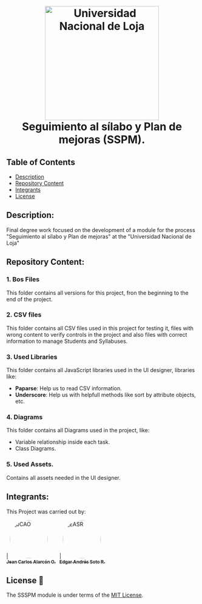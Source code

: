 <h1 align="center">
  <br>
  <a href="https://unl.edu.ec"><img src="https://unl.edu.ec/sites/default/files/inline-images/logogris.png" alt="Universidad Nacional de Loja" width="300"></a>
  <br>
  Seguimiento al sílabo y Plan de mejoras (SSPM).
  <br>
</h1>

## Table of Contents

- [Description](#description)
- [Repository Content](#repository-content)
- [Integrants](#integrants)
- [License](#license-📘&nbsp;)

## Description:

Final degree work focused on the development of a module for the process "Seguimiento al sílabo y Plan de mejoras" at the "Universidad Nacional de Loja"

## Repository Content:

### 1. Bos Files
This folder contains all versions for this project, fron the beginning to the end of the project.
### 2. CSV files
This folder contains all CSV files used in this project for testing it, files with wrong content to verify controls in the project and also files with correct information to manage Students and Syllabuses.
### 3. Used Libraries
This folder contains all JavaScript libraries used in the UI designer, libraries like:
- **Paparse**: Help us to read CSV information.
- **Underscore**: Help us with helpfull methods like sort by attribute objects, etc.
### 4. Diagrams
This folder contains all Diagrams used in the project, like:
- Variable relationship inside each task.
- Class Diagrams.
### 5. Used Assets.
Contains all assets needed in the UI designer.

## Integrants:

This Project was carried out by:

<div style="display:flex">
  <div style="margin-right:10px">
    | <a href="https://github.com/jcalarcon98"><img style="border-radius:50%" src="https://avatars1.githubusercontent.com/u/56373098?s=96&v=4" width="100px;" alt="JCAO"/><br /><sub><b>Jean Carlos Alarcón O.</b></sub></a>
  </div>
  
  <div>
    | <a href="https://github.com/EdansRocks"><img style="border-radius:50%" src="https://avatars3.githubusercontent.com/u/41339889?s=460&v=4" width="100px;" alt="EASR"/><br /><sub><b>Edgar Andrés Soto R.</b></sub></a>
  </div>
</div>


## License 📘

The SSSPM module is under terms of the [MIT License](LICENSE).